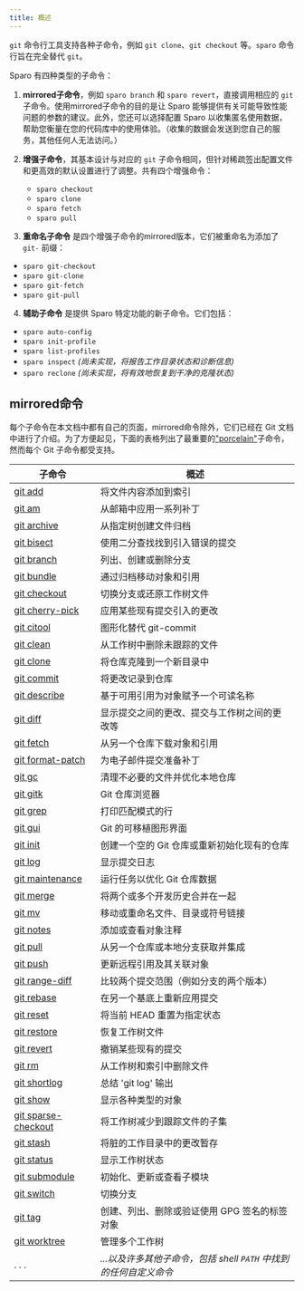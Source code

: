 ```yaml
---
title: 概述
---
```


`git` 命令行工具支持各种子命令，例如 `git clone`、`git checkout` 等。`sparo` 命令行旨在完全替代 `git`。

Sparo 有四种类型的子命令：

1. **mirrored子命令**，例如 `sparo branch` 和 `sparo revert`，直接调用相应的 `git` 子命令。使用mirrored子命令的目的是让 Sparo 能够提供有关可能导致性能问题的参数的建议。此外，您还可以选择配置 Sparo 以收集匿名使用数据，帮助您衡量在您的代码库中的使用体验。（收集的数据会发送到您自己的服务，其他任何人无法访问。）

2. **增强子命令**，其基本设计与对应的 `git` 子命令相同，但针对稀疏签出配置文件和更高效的默认设置进行了调整。共有四个增强命令：
   - `sparo checkout`
   - `sparo clone`
   - `sparo fetch`
   - `sparo pull`

3. **重命名子命令** 是四个增强子命令的mirrored版本，它们被重命名为添加了 `git-` 前缀：
  - `sparo git-checkout`
  - `sparo git-clone`
  - `sparo git-fetch`
  - `sparo git-pull`

4. **辅助子命令** 是提供 Sparo 特定功能的新子命令。它们包括：
  - `sparo auto-config`
  - `sparo init-profile`
  - `sparo list-profiles`
  - `sparo inspect` _(尚未实现，将报告工作目录状态和诊断信息)_
  - `sparo reclone` _(尚未实现，将有效地恢复到干净的克隆状态)_

## mirrored命令

每个子命令在本文档中都有自己的页面，mirrored命令除外，它们已经在 Git 文档中进行了介绍。为了方便起见，下面的表格列出了最重要的["porcelain"](https://git-scm.com/book/en/v2/Git-Internals-Plumbing-and-Porcelain)子命令，然而每个 Git 子命令都受支持。

| 子命令 | 概述 |
| --- | --- |
| [git add](https://git-scm.com/docs/git-add) | 将文件内容添加到索引 |
| [git am](https://git-scm.com/docs/git-am) | 从邮箱中应用一系列补丁 |
| [git archive](https://git-scm.com/docs/git-archive) | 从指定树创建文件归档 |
| [git bisect](https://git-scm.com/docs/git-bisect) | 使用二分查找找到引入错误的提交 |
| [git branch](https://git-scm.com/docs/git-branch) | 列出、创建或删除分支 |
| [git bundle](https://git-scm.com/docs/git-bundle) | 通过归档移动对象和引用 |
| [git checkout](https://git-scm.com/docs/git-checkout) | 切换分支或还原工作树文件 |
| [git cherry-pick](https://git-scm.com/docs/git-cherry-pick) | 应用某些现有提交引入的更改 |
| [git citool](https://git-scm.com/docs/git-citool) | 图形化替代 git-commit |
| [git clean](https://git-scm.com/docs/git-clean) | 从工作树中删除未跟踪的文件 |
| [git clone](https://git-scm.com/docs/git-clone) | 将仓库克隆到一个新目录中 |
| [git commit](https://git-scm.com/docs/git-commit) | 将更改记录到仓库 |
| [git describe](https://git-scm.com/docs/git-describe) | 基于可用引用为对象赋予一个可读名称 |
| [git diff](https://git-scm.com/docs/git-diff) | 显示提交之间的更改、提交与工作树之间的更改等 |
| [git fetch](https://git-scm.com/docs/git-fetch) | 从另一个仓库下载对象和引用 |
| [git format-patch](https://git-scm.com/docs/git-format-patch) | 为电子邮件提交准备补丁 |
| [git gc](https://git-scm.com/docs/git-gc) | 清理不必要的文件并优化本地仓库 |
| [git gitk](https://git-scm.com/docs/git-gitk) | Git 仓库浏览器 |
| [git grep](https://git-scm.com/docs/git-grep) | 打印匹配模式的行 |
| [git gui](https://git-scm.com/docs/git-gui) | Git 的可移植图形界面 |
| [git init](https://git-scm.com/docs/git-init) | 创建一个空的 Git 仓库或重新初始化现有的仓库 |
| [git log](https://git-scm.com/docs/git-log) | 显示提交日志 |
| [git maintenance](https://git-scm.com/docs/git-maintenance) | 运行任务以优化 Git 仓库数据 |
| [git merge](https://git-scm.com/docs/git-merge) | 将两个或多个开发历史合并在一起 |
| [git mv](https://git-scm.com/docs/git-mv) | 移动或重命名文件、目录或符号链接 |
| [git notes](https://git-scm.com/docs/git-notes) | 添加或查看对象注释 |
| [git pull](https://git-scm.com/docs/git-pull) | 从另一个仓库或本地分支获取并集成 |
| [git push](https://git-scm.com/docs/git-push) | 更新远程引用及其关联对象 |
| [git range-diff](https://git-scm.com/docs/git-range-diff) | 比较两个提交范围（例如分支的两个版本） |
| [git rebase](https://git-scm.com/docs/git-rebase) | 在另一个基底上重新应用提交 |
| [git reset](https://git-scm.com/docs/git-reset) | 将当前 HEAD 重置为指定状态 |
| [git restore](https://git-scm.com/docs/git-restore) | 恢复工作树文件 |
| [git revert](https://git-scm.com/docs/git-revert) | 撤销某些现有的提交 |
| [git rm](https://git-scm.com/docs/git-rm) | 从工作树和索引中删除文件 |
| [git shortlog](https://git-scm.com/docs/git-shortlog) | 总结 'git log' 输出 |
| [git show](https://git-scm.com/docs/git-show) | 显示各种类型的对象 |
| [git sparse-checkout](https://git-scm.com/docs/git-sparse-checkout) | 将工作树减少到跟踪文件的子集 |
| [git stash](https://git-scm.com/docs/git-stash) | 将脏的工作目录中的更改暂存 |
| [git status](https://git-scm.com/docs/git-status) | 显示工作树状态 |
| [git submodule](https://git-scm.com/docs/git-submodule) | 初始化、更新或查看子模块 |
| [git switch](https://git-scm.com/docs/git-switch) | 切换分支 |
| [git tag](https://git-scm.com/docs/git-tag) | 创建、列出、删除或验证使用 GPG 签名的标签对象 |
| [git worktree](https://git-scm.com/docs/git-worktree) | 管理多个工作树 |
| . . . | _...以及许多其他子命令，包括 shell `PATH` 中找到的任何自定义命令_ |


